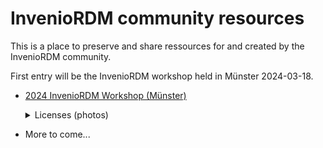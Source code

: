 # InvenioRDM community resources

This is a place to preserve and share ressources for and created by the InvenioRDM community.

First entry will be the InvenioRDM workshop held in Münster 2024-03-18.

- [2024 InvenioRDM Workshop (Münster)](https://github.com/ulbmuenster/InvenioRDM-community/tree/main/2024-3-18_inveniordm_workshop_muenster)
    <details>
    <summary>Licenses (photos)</summary>    

    ---
    All professional photos from the Münster workshop included in ["Photos Heeke"](https://github.com/ulbmuenster/InvenioRDM-community/tree/main/2024-3-18_inveniordm_workshop_muenster/photos/Photos_Heeke) can be shared under the terms of [CC-BY-NC](https://creativecommons.org/licenses/by-nc/4.0/). The creator to be specified is "Uni MS - Brigitte Heeke".  

    ---
    All other photos from the Münster workshop included in ["photos"](https://github.com/ulbmuenster/InvenioRDM-community/tree/main/2024-3-18_inveniordm_workshop_muenster/photos) can be shared under the terms of [CC-BY-NC](https://creativecommons.org/licenses/by-nc/4.0/). with the creator "InvenioRDM Project".

    ---
    Images used in the workshop materials:
    - emoji_clock.svg: ["one o’clock"](https://openmoji.org/library/emoji-1F550/#variant=black) by [Rana Cakir](https://openmoji.org/library/#author=Rana%20Cakir), licensed under [CC-BY-SA 4.0](https://creativecommons.org/licenses/by-sa/4.0/deed.en)
    - emoji_finish.svg: ["chequered flag"](https://openmoji.org/library/emoji-1F3C1/) by [Aileen Gedrat](https://openmoji.org/library/#author=Aileen%20Gedrat), licensed under [CC-BY-SA 4.0](https://creativecommons.org/licenses/by-sa/4.0/deed.en)
    - emoji_persons.svg: ["people holding hands"](https://openmoji.org/library/emoji-1F9D1-200D-1F91D-200D-1F9D1/#variant=black) by [Fanny Jung](https://openmoji.org/library/#author=Fanny%20Jung), licensed under [CC-BY-SA 4.0](https://creativecommons.org/licenses/by-sa/4.0/deed.en)
    - emoji_rainbow.svg: ["rainbow"](https://openmoji.org/library/emoji-1F308/#variant=black) by [Vanessa Boutzikoudi](https://openmoji.org/library/#author=Vanessa%20Boutzikoudi), licensed under [CC-BY-SA 4.0](https://creativecommons.org/licenses/by-sa/4.0/deed.en)
    - tape.png: ["Clear Tape PNG (...)"](https://nohat.cc/f/clear-tape-png-download-transparent-clear-tape-png-images-for/comdlpng6957772-201911152236.html) by ["Unknown"](https://dlpng.com/png/6957772), [DMCA](https://www.govinfo.gov/link/plaw/105/public/304?link-type=pdf&.pdf)
    - feet.png: ["simple shoe prints"](https://openclipart.org/detail/84589/simple-shoe-prints), by [Tavin](https://openclipart.org/artist/Tavin), licensed under [CC-0](https://creativecommons.org/publicdomain/zero/1.0/deed.en)  
    ---
    </details>

-  More to come...